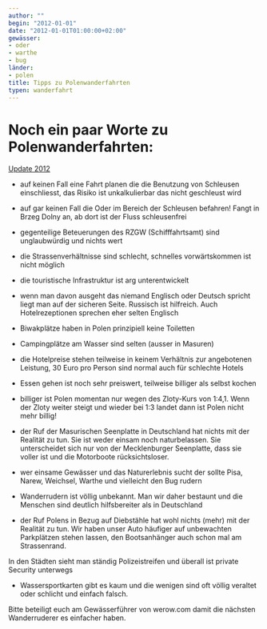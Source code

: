 ```yaml
---
author: ""
begin: "2012-01-01"
date: "2012-01-01T01:00:00+02:00"
gewässer:
- oder
- warthe
- bug
länder:
- polen
title: Tipps zu Polenwanderfahrten
typen: wanderfahrt
---
```



# Noch ein paar Worte zu Polenwanderfahrten:


[Update 2012](/berichte/2012/polen2012)

- auf keinen Fall eine Fahrt planen die die Benutzung von Schleusen einschliesst, das Risiko ist unkalkulierbar das nicht geschleust wird

- auf gar keinen Fall die Oder im Bereich der Schleusen befahren! Fangt in Brzeg Dolny an, ab dort ist der Fluss schleusenfrei

- gegenteilige Beteuerungen des RZGW (Schifffahrtsamt) sind unglaubwürdig und nichts wert

- die Strassenverhältnisse sind schlecht, schnelles vorwärtskommen ist nicht möglich

- die touristische Infrastruktur ist arg unterentwickelt

- wenn man davon ausgeht das niemand Englisch oder Deutsch spricht liegt man auf der sicheren Seite. Russisch ist hilfreich. Auch Hotelrezeptionen sprechen eher selten Englisch

- Biwakplätze haben in Polen prinzipiell keine Toiletten

- Campingplätze am Wasser sind selten (ausser in Masuren)

- die Hotelpreise stehen teilweise in keinem Verhältnis zur angebotenen Leistung, 30 Euro pro Person sind normal auch für schlechte Hotels

- Essen gehen ist noch sehr preiswert, teilweise billiger als selbst kochen

- billiger ist Polen momentan nur wegen des Zloty-Kurs von 1:4,1. Wenn der Zloty weiter steigt und wieder bei 1:3 landet dann ist Polen nicht mehr billig!

- der Ruf der Masurischen Seenplatte in Deutschland hat nichts mit der Realität zu tun. Sie ist weder einsam noch naturbelassen. Sie unterscheidet sich nur von der Mecklenburger Seenplatte, dass sie voller ist und die Motorboote rücksichtsloser.

- wer einsame Gewässer und das Naturerlebnis sucht der sollte Pisa, Narew, Weichsel, Warthe und vielleicht den Bug rudern

- Wanderrudern ist völlig unbekannt. Man wir daher bestaunt und die Menschen sind deutlich hilfsbereiter als in Deutschland

- der Ruf Polens in Bezug auf Diebstähle hat wohl nichts (mehr) mit der Realität zu tun. Wir haben unser Auto häufiger auf unbewachten Parkplätzen stehen lassen, den Bootsanhänger auch schon mal am Strassenrand.

In den Städten sieht man ständig Polizeistreifen und überall ist private Security unterwegs

- Wassersportkarten gibt es kaum und die wenigen sind oft völlig veraltet oder schlicht und einfach falsch.

Bitte beteiligt euch am Gewässerführer von werow.com damit die nächsten Wanderruderer es einfacher haben.
